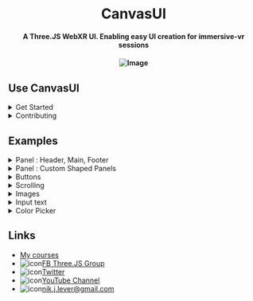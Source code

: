<h1 align="center">CanvasUI</h1>

<h4 align="center">A Three.JS WebXR UI. Enabling easy UI creation for immersive-vr sessions</h4>

<h4 align="center">

![Image](./examples/assets/promo.jpg)

</h4>

## Use CanvasUI
<details>
<summary>Get Started</summary>
<h4></h4>

[CanvasUI tutorial (youtube) ](https://www.youtube.com/playlist?list=PLFky-gauhF45P5qrGOljUFm3a6HtX5Mfr) 

![Image](./examples/assets/canvasui-simple.png)
> [ONLINE DEMO](https://niksgames.com/webxr/dev/CanvasUI/simple/)

First, make sure to import **CanvasUI**
```
import { CanvasUI } from '../../jsm/CanvasUI.js'
```

Your file structure needs both `three.module.js` and `CanvasKeyboard.js` to be accessible. The repo has the file structure like the Three.js library with the Three.js build loaded from CDN, and extra content in the examples folder. The CanvasUI examples are in the examples/CanvasUI. The class files are in examples/jsm. 

To create a simple text panel use :
```
const ui = new CanvasUI(  );
ui.mesh.position.set(0, -0.5, -1);
ui.updateElement("body", "Hello World" );

scene.add(ui.mesh);
```

A CanvasUI mesh is simply a plane that is 1 x 1 units. In a VR world this means it is 1 metre square. It has a *CanvasTexture* applied, by default this is 512 pixels square. An Arial font is applied and the size of the font is 30 pixels. There is 20 pixels of padding. The font color is white and the background color is black and the canvas will have 6 pixel radius rounded corners. 
</details>

<details>
<summary>Contributing</summary>
<h4></h4>

First, you have to `git clone` or `download zip file` from the repo.

If you are using VSCode, you can use Live Server addon for testing. Or, you can use [devsrv](https://github.com/eviltik/devsrv) npm module.


## devsrv ...

### ... as a simple webserver

`devsrv` is a custom *self signed HTTPS* (*required for webxr*) development webserver, which monitor file changes for hot reload and  handle dynamic string replacement in HTML/JS/CSS files. So you can play with different Three.js versions without spending time to replace path/url yourself. We don't use webpack atm.

Prerequies: you need to have [nodejs](https://nodejs.org/) installed on your computer.

After cloning or unzip the repo, install `CanvasUI` dependencies. 
```
$ npm install
```
It will install `devsrv` npm module in a `node_modules/` directory.

Then you can start the webserver.
```
$ npm start
```
or
```
$ node node_modules/@eviltik/devsrv/bin/devsrv.js
```

You can find all interesting `devsrv` command line options [here](https://github.com/eviltik/devsrv)

`devsrv` will search for and use the first private IP Address found on your computer (i.e wifi or network card). After start the server, you can use Google Chrome with WebXR addon, or simply the web browser in your headset (i.e Oculus Browser for Oculus Quest, or Firefox Reality)

### ... as a static file builder

In HTML/JS CanvasUI lib and examples files, you can see this:

```
import * as THREE from 'https://cdn.skypack.dev/three@THREEJSVERSION';
```

`THREEJSVERSION` is a string dynamically replaced by `devsrv` on the fly. The value to replace with is defined in the file `devsrv.config.json`

If you want to generate static file you can use the build process of `devsrv`.
```
$ npm build
```
or
```
$ node node_modules/@eviltik/devsrv/bin/devsrv.js -b
```

Build properties are defined in `devsrv.config.json` too.

Then you can use `devsrv` (or any https webserver) again to serve files.
```
$ node node_modules/@eviltik/devsrv/bin/devsrv.js -d path/to/buildedfiles/
```

That's it !

</details>

## Examples
<details>
  <summary>Panel : Header, Main, Footer</summary>

![Image](./examples/assets/canvasui-panel.png)
> [ONLINE DEMO](https://niksgames.com/webxr/dev/CanvasUI/panel/)

In general CanvasUI is designed to have a content object and a config object. Let's try an example with multiple elements. 
```
const config = {
	header:{
		type: "text",
		position:{ top:0 },
		paddingTop: 30,
		height: 70
	},
	main:{
		type: "text",
		position:{ top:70 },
		height: 372, // default height is 512 so this is 512 - header height:70 - footer height:70
		backgroundColor: "#bbb",
		fontColor: "#000"
	},
	footer:{
		type: "text",
		position:{ bottom:0 },
		paddingTop: 30,
		height: 70
	}
}
const content = {
	header: "Header",
	main: "This is the main text",
	footer: "Footer"
}
const ui = new CanvasUI( content, config );
```
Each element has a section in the config and the content objects. Notice that these are all of type **text**. We can set the position using x, y, left, top, right and bottom. The values are in relation to a default texture that is 512 pixels square. Colors are defined like css values. If an attribute is missing it will be inherited from the body which has these defaults.

```
defaultconfig = {
	panelSize: { width: 1, height: 1},
	width: 512,
	height: 512,
	opacity: 0.7,
	body:{
		fontFamily:'Arial', 
		fontSize:30, 
		padding:20, 
		backgroundColor: '#000', 
		fontColor:'#fff', 
		borderRadius: 6
	}
}
```
</details>


<details>
  <summary>Panel : Custom Shaped Panels</summary>

![Image](./examples/assets/canvasui-shaped.png)
> [DEMO](https://niksgames.com/webxr/dev/CanvasUI/shaped/)

The default shape for a UI panel is a square or rounded rectangle. But you can define a shape using an svg path. 

```
const css = {
	body: { clipPath: "M 258.3888 5.4432 C 126.9744 5.4432 20.4432 81.8424 20.4432 164.4624 C 20.4432 229.1976 86.3448 284.2128 178.1016 304.8192 C 183.5448 357.696 173.2416 444.204 146.8032 476.6688 C 186.6552 431.9568 229.2288 356.5296 244.7808 313.3728 C 249.252 313.3728 253.9176 313.7616 258.3888 313.7616 C 389.8032 313.7616 496.14 246.888 496.14 164.4624 S 389.8032 5.4432 258.3888 5.4432 Z", backgroundColor: "#ddd", fontColor: "#000", fontFamily: "Gochi Hand" },
	speech: { type: "text", position: { left: 50, top: 80 }, fontSize: 45, fontColor: "#000", width: 400, height: 250 }
}
const content = {
	speech: "A custom shaped panel. How about that?"
}
const ui = new CanvasUI( content, css );
```

You can generate the code for a path using [this](https://yqnn.github.io/svg-path-editor/) online tool. 
Notice that this example uses a custom Google Font. Loaded in the index.html page using
`<link href="https://fonts.googleapis.com/css2?family=Gochi+Hand&display=swap" rel="stylesheet">`. **Yes all web fonts will work with CanvasUI.**
</details>


<details>
  <summary>Buttons</summary>

![Image](./examples/assets/canvasui-buttons.png)
> [ONLINE DEMO](https://niksgames.com/webxr/dev/CanvasUI/buttons/)

So far we've only added text elements to the UI. In this example we'll add **buttons**. Buttons work by detecting the movement and trigger button on your VR controllers. To ensure that they work correctly, add this to the renderers animation loop. 

```
if ( renderer.xr.isPresenting ) ui.update();
```

The CanvasUI class detects your controllers but does not display them. To ensure a visual representation of the controllers. Use the usual code. For example.

```
const controllerModelFactory = new XRControllerModelFactory();

// left controller
controller = renderer.xr.getController( 0 );
scene.add( controller );
		
controllerGrip = renderer.xr.getControllerGrip( 0 );
controllerGrip.add( controllerModelFactory.createControllerModel( controllerGrip ) );
scene.add( controllerGrip );

// right controller
controller1 = renderer.xr.getController( 1 );
scene.add( controller1 );

controllerGrip1 = renderer.xr.getControllerGrip( 1 );
controllerGrip1.add( controllerModelFactory.createControllerModel( controllerGrip1 ) );
scene.add( controllerGrip1 );

// line geometry
const geometry = new THREE.BufferGeometry().setFromPoints( [ new THREE.Vector3( 0, 0, 0 ), new THREE.Vector3( 0, 0, -1 ) ] );

const line = new THREE.Line( geometry );
line.name = 'line';
line.scale.z = 10;

controller.add( line.clone() );
controller1.add( line.clone() );
```

Here is a simple example of using buttons :

```
//Make sure ui is a global scope variable
let ui;

function onPrev(){
	const msg = "Prev pressed";
	console.log(msg);
	ui.updateElement( "info", msg );
}

function onStop(){
	const msg = "Stop pressed";
	console.log(msg);
	ui.updateElement( "info", msg );
}

function onNext(){
	const msg = "Next pressed";
	console.log(msg);
	ui.updateElement( "info", msg );
}

function onContinue(){
	const msg = "Continue pressed";
	console.log(msg);
	ui.updateElement( "info", msg );
}

const config = {
	panelSize: { width: 2, height: 0.5 },
	height: 128,
	info: { type: "text", position:{ left: 6, top: 6 }, width: 500, height: 58, backgroundColor: "#aaa", fontColor: "#000" },
	prev: { type: "button", position:{ top: 64, left: 0 }, width: 64, fontColor: "#bb0", hover: "#ff0", onSelect: onPrev },
	stop: { type: "button", position:{ top: 64, left: 64 }, width: 64, fontColor: "#bb0", hover: "#ff0", onSelect: onStop },
	next: { type: "button", position:{ top: 64, left: 128 }, width: 64, fontColor: "#bb0", hover: "#ff0", onSelect: onNext },
	continue: { type: "button", position:{ top: 70, right: 10 }, width: 200, height: 52, fontColor: "#fff", backgroundColor: "#1bf", hover: "#3df", onSelect: onContinue },
	renderer
}

const content = {
	info: "",
	prev: "<path>M 10 32 L 54 10 L 54 54 Z</path>",
	stop: "<path>M 50 15 L 15 15 L 15 50 L 50 50 Z<path>",
	next: "<path>M 54 32 L 10 10 L 10 54 Z</path>",
	continue: "Continue"
}

ui = new CanvasUI( content, config );
```

We define the `panelSize`, which is in world units, metres for a VR session. We also set the panel height to 128 pixels. Width will default to 512. The width and height must be powers of 2. Panelsize can be anything but if the aspect ratio of panelSize.width/panelSize.height is different to width/height then the text will be stretched. 

If the content of a button starts with `<path>` then an svg path will be filled with the `backgroundColor`. 

Notice also in the config for a button the hover attribute is the background color to use when the controller ray is over the button. 

When buttons are used always pass the `renderer` in the config object. This ensures that CanvasUI can add events to the controllers. 
</details>

<details>
  <summary>Scrolling</summary>

![Image](./examples/assets/canvasui-scrolling.png)
> [ONLINE DEMO](https://niksgames.com/webxr/dev/CanvasUI/scrolling/)

If a section of text cannot fit in the space available then you can allow it to scroll. Because this needs to use VR controllers, you need to follow the same rules as for buttons.

1. Add `renderer` to the config object passed to the CanvasUI constructor.
2. Create a visualisation of the xr controllers in the usual way. See the buttons section for an example.
3. Add `ui.update()` to the render loop.

The most important attribute of a text type, to enable scrolling, is to use `overflow: scroll`. The default is to simply hide the text that is beyond the limits of the text element area. If you want to see a blue dot where the controller ray hits the scrolling canvas, then also pass scene in the config object.

```
const config = {
	renderer,
	scene,
	body: { backgroundColor: "#666" },
	txt: { type: "text", overflow: "scroll", position: { left: 20, top: 20 }, width: 460, height: 400, backgroundColor: "#fff", fontColor: "#000" }
}
const content = {
	txt: "This is an example of a scrolling panel. Select it with a controller and move the controller while keeping the select button pressed. In an AR app just press and drag. If a panel is set to scroll and the overflow setting is 'scroll', then a scroll bar will appear when the panel is active. But to scroll you can just drag anywhere on the panel. This is an example of a scrolling panel. Select it with a controller and move the controller while keeping the select button pressed. In an AR app just press and drag. If a panel is set to scroll and the overflow setting is 'scroll', then a scroll bar will appear when the panel is active. But to scroll you can just drag anywhere on the panel."
}
ui = new CanvasUI( content, config );
```
</details>

<details>
  <summary>Images</summary>

![Image](./examples/assets/canvasui-images.png)
> [ONLINE DEMO](https://niksgames.com/webxr/dev/CanvasUI/images/)

You can display an image on the UI panel using CanvasUI. It is easily added using a img type.

```
const config = {
	image: { type: "img", position: { left: 20, top: 20 }, width: 472 },
	info: { type: "text", position: { top: 300 } }
}
const content = {
	image: "../../assets/promo.jpg",
	info: "The promo image from the course: Learn to create WebXR, VR and AR, experiences using Three.JS"
}
ui = new CanvasUI( content, config );
```

Notice that the config defines the positioning and size. Here only the width is specified, the height will be calculated from the image, to maintain the correct aspect ratio. If you want the image stretched then directly entering a height value will force this. The content for the image is the path to the image, either an absolute path or relative. 
*The element name in the config and the content can be anything you choose, it does not have to be 'image'*

</details>

<details>
  <summary>Input text</summary>

![Image](./examples/assets/canvasui-keyboard.png)
> [DEMO](https://niksgames.com/webxr/dev/CanvasUI/keyboard/)

CanvasUI supports a dynamic keyboard. Specify a config type as `input-text` and on select a keyboard will be shown. In common with any button type it has the usual requirements.

1. Add `renderer` to the config object passed to the CanvasUI constructor.
2. Create a visualisation of the xr controllers in the usual way. See the buttons section for an example.
3. Add `ui.update()` to the render loop.

Input text has callbacks for onChanged and onEnter. Here is an example.

```
function onChanged( txt ){
	console.log( `message changed: ${txt}`);
}

function onEnter( txt ){
	console.log(`message enter: ${txt}`);
}

const config = {
	renderer: this.renderer,
	panelSize: { width: 1.6, height: 0.4 },
	height: 128,
	message: { type: "input-text", position: { left: 10, top: 8 }, height: 56, width: 492, backgroundColor: "#ccc", fontColor: "#000", onChanged, onEnter },
	label: { type: "text", position: { top: 64 }}
}
const content = {
	message: "",
	label: "Select the panel above."
}
ui = new CanvasUI( content, config );
```
</details>

<details>
  <summary>Color Picker</summary>

![Image](./examples/assets/canvasui-colorpicker.png)
> [DEMO](https://niksgames.com/webxr/dev/CanvasUI/colorPicker/)

You can display an image on the UI panel using CanvasUI. It is easily added using a img type.

```
const config = {
    picker: { type: "picker", position: { left: 20, top: 20 }, width:472, height:422, onChange },
    info: { type: "text", position: { left: 20, top: 452 }, fontSize:18, },
    opacity: 1
}
        
const content = {
    picker: "#00ff00",
    info: "Use the color picker to add an option to select a color"
}
this.ui = new CanvasUI( content, config );
```
</details>

## Links
- [My courses](http://niklever.com/courses)
- ![icon](examples/assets/facebook.png)[FB Three.JS Group](https://www.facebook.com/groups/nikthreejs)
- ![icon](examples/assets/twitter.png)[Twitter](https://twitter.com/NikLever)
- ![icon](examples/assets/youtube.png)[YouTube Channel](https://youtube.com/c/NikLever)
- ![icon](examples/assets/mail.png)[nik.j.lever@gmail.com](mailto:nik.j.lever@gmail.com)


